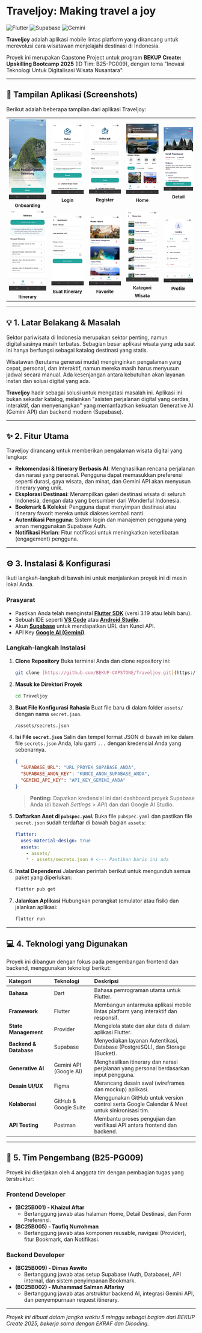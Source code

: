 # Traveljoy: Making travel a joy

![Flutter](https://img.shields.io/badge/Flutter-02569B?style=for-the-badge&logo=flutter&logoColor=white)
![Supabase](https://img.shields.io/badge/Supabase-3ECF8E?style=for-the-badge&logo=supabase&logoColor=white)
![Gemini](https://img.shields.io/badge/Gemini_API-8E75B2?style=for-the-badge&logo=google&logoColor=white)

**Traveljoy** adalah aplikasi mobile lintas platform yang dirancang untuk merevolusi cara wisatawan menjelajahi destinasi di Indonesia.

Proyek ini merupakan Capstone Project untuk program **BEKUP Create: Upskilling Bootcamp 2025** (ID Tim: B25-PG009), dengan tema "Inovasi Teknologi Untuk Digitalisasi Wisata Nusantara".

---

## 🎨 Tampilan Aplikasi (Screenshots)

Berikut adalah beberapa tampilan dari aplikasi Traveljoy:

<table>
  <tr>
    <td align="center">
      <img src="assets/screenshot/screenshot_1.jpeg" width="170" alt="Caption 1">
      <br>
      <sub><b>Onboarding</b></sub>
    </td>
    <td align="center">
      <img src="assets/screenshot/screenshot_2.jpeg" width="170" alt="Caption 2">
      <br>
      <sub><b>Login</b></sub>
    </td>
    <td align="center">
      <img src="assets/screenshot/screenshot_3.jpeg" width="170" alt="Caption 3">
      <br>
      <sub><b>Register</b></sub>
    </td>
    <td align="center">
      <img src="assets/screenshot/screenshot_4.jpeg" width="170" alt="Caption 4">
      <br>
      <sub><b>Home</b></sub>
    </td>
    <td align="center">
      <img src="assets/screenshot/screenshot_5.jpeg" width="170" alt="Caption 5">
      <br>
      <sub><b>Detail</b></sub>
    </td>
  </tr>
  <tr>
    <td align="center">
      <img src="assets/screenshot/screenshot_6.jpeg" width="170" alt="Caption 6">
      <br>
      <sub><b>Itinerary</b></sub>
    </td>
    <td align="center">
      <img src="assets/screenshot/screenshot_7.jpeg" width="170" alt="Caption 7">
      <br>
      <sub><b>Buat Itinerary</b></sub>
    </td>
    <td align="center">
      <img src="assets/screenshot/screenshot_8.jpeg" width="170" alt="Caption 8">
      <br>
      <sub><b>Favorite</b></sub>
    </td>
    <td align="center">
      <img src="assets/screenshot/screenshot_9.jpeg" width="170" alt="Caption 9">
      <br>
      <sub><b>Kategori Wisata</b></sub>
    </td>
    <td align="center">
      <img src="assets/screenshot/screenshot_10.jpeg" width="170" alt="Caption 10">
      <br>
      <sub><b>Profile</b></sub>
    </td>
  </tr>
</table>

---

## 💡 1. Latar Belakang & Masalah

Sektor pariwisata di Indonesia merupakan sektor penting, namun digitalisasinya masih terbatas. Sebagian besar aplikasi wisata yang ada saat ini hanya berfungsi sebagai katalog destinasi yang statis.

Wisatawan (terutama generasi muda) menginginkan pengalaman yang cepat, personal, dan interaktif, namun mereka masih harus menyusun jadwal secara manual. Ada kesenjangan antara kebutuhan akan layanan instan dan solusi digital yang ada.

**Traveljoy** hadir sebagai solusi untuk mengatasi masalah ini. Aplikasi ini bukan sekadar katalog, melainkan "asisten perjalanan digital yang cerdas, interaktif, dan menyenangkan" yang memanfaatkan kekuatan Generative AI (Gemini API) dan backend modern (Supabase).

---

## ✨ 2. Fitur Utama

Traveljoy dirancang untuk memberikan pengalaman wisata digital yang lengkap:

* **Rekomendasi & Itinerary Berbasis AI**: Menghasilkan rencana perjalanan dan narasi yang personal. Pengguna dapat memasukkan preferensi seperti durasi, gaya wisata, dan minat, dan Gemini API akan menyusun itinerary yang unik.
* **Eksplorasi Destinasi**: Menampilkan galeri destinasi wisata di seluruh Indonesia, dengan data yang bersumber dari Wonderful Indonesia.
* **Bookmark & Koleksi**: Pengguna dapat menyimpan destinasi atau itinerary favorit mereka untuk diakses kembali nanti.
* **Autentikasi Pengguna**: Sistem login dan manajemen pengguna yang aman menggunakan Supabase Auth.
* **Notifikasi Harian**: Fitur notifikasi untuk meningkatkan keterlibatan (engagement) pengguna.

---

## ⚙️ 3. Instalasi & Konfigurasi

Ikuti langkah-langkah di bawah ini untuk menjalankan proyek ini di mesin lokal Anda.

### Prasyarat

* Pastikan Anda telah menginstal [**Flutter SDK**](https://docs.flutter.dev/get-started/install) (versi 3.19 atau lebih baru).
* Sebuah IDE seperti [**VS Code**](https://code.visualstudio.com/) atau [**Android Studio**](https://developer.android.com/studio).
* Akun [**Supabase**](https://supabase.com/) untuk mendapatkan URL dan Kunci API.
* API Key [**Google AI (Gemini)**](https://aistudio.google.com/app/apikey).

### Langkah-langkah Instalasi

1.  **Clone Repository**
    Buka terminal Anda dan clone repository ini:
    ```bash
    git clone [https://github.com/BEKUP-CAPSTONE/Traveljoy.git](https://github.com/BEKUP-CAPSTONE/Traveljoy.git)
    ```

2.  **Masuk ke Direktori Proyek**
    ```bash
    cd Traveljoy
    ```

3.  **Buat File Konfigurasi Rahasia**
    Buat file baru di dalam folder `assets/` dengan nama `secret.json`.
    ```
    /assets/secrets.json
    ```

4.  **Isi File `secret.json`**
    Salin dan tempel format JSON di bawah ini ke dalam file `secrets.json` Anda, lalu ganti `...` dengan kredensial Anda yang sebenarnya.

    ```json
    {
      "SUPABASE_URL": "URL_PROYEK_SUPABASE_ANDA",
      "SUPABASE_ANON_KEY": "KUNCI_ANON_SUPABASE_ANDA",
      "GEMINI_API_KEY": "API_KEY_GEMINI_ANDA"
    }
    ```
    > **Penting:** Dapatkan kredensial ini dari dashboard proyek Supabase Anda (di bawah *Settings* > *API*) dan dari Google AI Studio.

5.  **Daftarkan Aset di `pubspec.yaml`**
    Buka file `pubspec.yaml` dan pastikan file `secret.json` sudah terdaftar di bawah bagian `assets`:

    ```yaml
    flutter:
      uses-material-design: true
      assets:
        - assets/
        * - assets/secrets.json # <--- Pastikan baris ini ada
    ```

6.  **Instal Dependensi**
    Jalankan perintah berikut untuk mengunduh semua paket yang diperlukan:
    ```bash
    flutter pub get
    ```

7.  **Jalankan Aplikasi**
    Hubungkan perangkat (emulator atau fisik) dan jalankan aplikasi:
    ```bash
    flutter run
    ```

---

## 💻 4. Teknologi yang Digunakan

Proyek ini dibangun dengan fokus pada pengembangan frontend dan backend, menggunakan teknologi berikut:

| Kategori | Teknologi | Deskripsi |
| :--- | :--- | :--- |
| **Bahasa** | Dart | Bahasa pemrograman utama untuk Flutter. |
| **Framework** | Flutter | Membangun antarmuka aplikasi mobile lintas platform yang interaktif dan responsif. |
| **State Management** | Provider | Mengelola state dan alur data di dalam aplikasi Flutter. |
| **Backend & Database** | Supabase | Menyediakan layanan Autentikasi, Database (PostgreSQL), dan Storage (Bucket). |
| **Generative AI** | Gemini API (Google AI) | Menghasilkan itinerary dan narasi perjalanan yang personal berdasarkan input pengguna. |
| **Desain UI/UX** | Figma | Merancang desain awal (wireframes dan mockup) aplikasi. |
| **Kolaborasi** | GitHub & Google Suite | Menggunakan GitHub untuk version control serta Google Calendar & Meet untuk sinkronisasi tim. |
| **API Testing** | Postman | Membantu proses pengujian dan verifikasi API antara frontend dan backend. |

---

## 🤝 5. Tim Pengembang (B25-PG009)

Proyek ini dikerjakan oleh 4 anggota tim dengan pembagian tugas yang terstruktur:

### Frontend Developer
* **(BC25B001) - Khaizul Aftar**
  * Bertanggung jawab atas halaman Home, Detail Destinasi, dan Form Preferensi.
* **(BC25B005) - Taufiq Nurrohman**
  * Bertanggung jawab atas komponen reusable, navigasi (Provider), fitur Bookmark, dan Notifikasi.

### Backend Developer
* **(BC25B009) - Dimas Aswito**
  * Bertanggung jawab atas setup Supabase (Auth, Database), API internal, dan sistem penyimpanan Bookmark.
* **(BC25B002) - Muhammad Salman Alfarisy**
  * Bertanggung jawab atas arstruktur backend AI, integrasi Gemini API, dan penyempurnaan request itinerary.

---
*Proyek ini dibuat dalam jangka waktu 5 minggu sebagai bagian dari BEKUP Create 2025, bekerja sama dengan EKRAF dan Dicoding.*